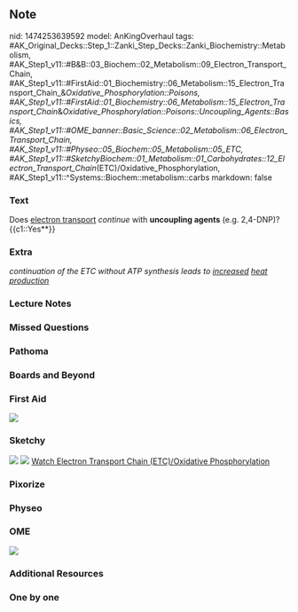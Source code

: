 ## Note
nid: 1474253639592
model: AnKingOverhaul
tags: #AK_Original_Decks::Step_1::Zanki_Step_Decks::Zanki_Biochemistry::Metabolism, #AK_Step1_v11::#B&B::03_Biochem::02_Metabolism::09_Electron_Transport_Chain, #AK_Step1_v11::#FirstAid::01_Biochemistry::06_Metabolism::15_Electron_Transport_Chain_&_Oxidative_Phosphorylation::Poisons, #AK_Step1_v11::#FirstAid::01_Biochemistry::06_Metabolism::15_Electron_Transport_Chain_&_Oxidative_Phosphorylation::Poisons::Uncoupling_Agents::Basics, #AK_Step1_v11::#OME_banner::Basic_Science::02_Metabolism::06_Electron_Transport_Chain, #AK_Step1_v11::#Physeo::05_Biochem::05_Metabolism::05_ETC, #AK_Step1_v11::#SketchyBiochem::01_Metabolism::01_Carbohydrates::12_Electron_Transport_Chain_(ETC)/Oxidative_Phosphorylation, #AK_Step1_v11::^Systems::Biochem::metabolism::carbs
markdown: false

### Text
<div>
  <div>
    Does <u>electron transport</u> <i>continue</i> with
    <b>uncoupling agents</b> (e.g. 2,4-DNP)?
  </div>
  <div>
    {{c1::Yes**}}
  </div>
</div>

### Extra
<i>continuation of the ETC without ATP synthesis leads to
<u>increased</u> <u>heat production</u></i>

### Lecture Notes


### Missed Questions


### Pathoma


### Boards and Beyond


### First Aid
<img src="tmpky4JZs.png">

### Sketchy
<img src="Screen%20Shot%202021-01-07%20at%2015.06.41.jpg">
<img src="Screen%20Shot%202021-01-07%20at%2015.06.50.jpg"> <a href=
"https://dashboard.sketchy.com/study/medical/courses/medical-biochemistry/units/medical-biochemistry-metabolism/videos/medical-biochemistry-metabolism-carbohydrates-electron-transport-chainoxidative-phosphorylation?utm_source=anki&utm_medium=partnership&utm_campaign=february_update&utm_content=medical">
Watch Electron Transport Chain (ETC)/Oxidative Phosphorylation</a>

### Pixorize


### Physeo


### OME
<div class="ome-widget">
  <a href=
  "https://onlinemeded.org/spa/metabolism/electron-transport-chain/acquire?ref=anki">
  <img src="_OME_AnkiFlashcards_Lesson_1.png"></a>
</div>

### Additional Resources


### One by one

